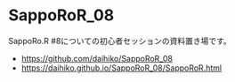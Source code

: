 # SappoRoR_08

SappoRo.R #8についての初心者セッションの資料置き場です。

<ul>
<li><a href="https://github.com/daihiko/SappoRoR_08">https://github.com/daihiko/SappoRoR_08</a></li>
<li><a href="https://daihiko.github.io/SappoRoR_08/SappoRoR.html">https://daihiko.github.io/SappoRoR_08/SappoRoR.html</a></li>
</ul>
